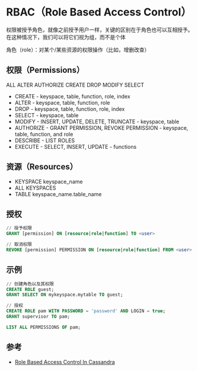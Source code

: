 # RBAC（Role Based Access Control）

权限被授予角色，就像之前授予用户一样，关键的区别在于角色也可以互相授予。在这种情况下，我们可以将它们视为组，而不是个体

角色（role）：对某个/某些资源的权限操作（比如，增删改查）

## 权限（Permissions）

ALL ALTER AUTHORIZE CREATE DROP MODIFY SELECT

* CREATE - keyspace, table, function, role, index
* ALTER - keyspace, table, function, role
* DROP - keyspace, table, function, role, index
* SELECT - keyspace, table
* MODIFY - INSERT, UPDATE, DELETE, TRUNCATE - keyspace, table
* AUTHORIZE - GRANT PERMISSION, REVOKE PERMISSION - keyspace, table, function, and role
* DESCRIBE - LIST ROLES
* EXECUTE - SELECT, INSERT, UPDATE - functions

## 资源（Resources）

* KEYSPACE keyspace_name
* ALL KEYSPACES
* TABLE keyspace_name.table_name

## 授权

```sql
// 授予权限
GRANT [permission] ON [resource|role|function] TO <user>

// 取消权限
REVOKE [permission] PERMISSION ON [resource|role|function] FROM <user>
```

## 示例

```sql
// 创建角色以及其权限
CREATE ROLE guest;
GRANT SELECT ON mykeyspace.mytable TO guest;

// 授权
CREATE ROLE pam WITH PASSWORD = 'password' AND LOGIN = true;
GRANT supervisor TO pam;

LIST ALL PERMISSIONS OF pam;
```

## 参考

* [Role Based Access Control In Cassandra](https://www.datastax.com/dev/blog/role-based-access-control-in-cassandra)
